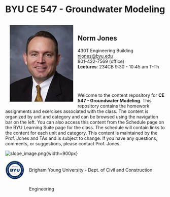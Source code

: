 # BYU CE 547 - Groundwater Modeling


<div class="container-fluid">
	<div style ="float:left;width:200px;padding:1em;">
		<img src="images/jones_pic.jpg" width="200" height="242" alt="" />
	</div>
	<div style ="margin-left:190px;padding:1em;">
		<h2>Norm Jones</h2>
		<p>430T Engineering Building<br>
		<a href="mailto:njones@byu.edu">njones@byu.edu</a><br>
		801-422-7569 (office)<br>
		<strong>Lectures</strong>: 234CB 9:30 - 10:45 am T-Th</p>
        <p>&nbsp;</p>
	</div>
</div>

Welcome to the content repository for **CE 547 - Groundwater Modeling**. This repository contains the homework assignments and exercises associated with the class. The content is organized by unit and category and can be browsed using the navigation bar on the left. You can also access this content from the Schedule page on the BYU Learning Suite page for the class.  The schedule will contain links to the content for each unit and category. This content is maintained by the Prof. Jones and TAs and is subject to change. If you have any questions, comments, or suggestions, please contact Prof. Jones.

![slope_image.png](images%2Fslope_image.png){width=900px}

<div style="float:left;"><img src="images/byu-medallion.png" width="60" height="60" alt=""/></div>
<div style="margin-left:75px;line-height:60px;">Brigham Young University - Dept. of Civil and Construction Engineering</div>